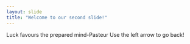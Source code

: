 ```yaml
---
layout: slide
title: "Welcome to our second slide!"
---
```

Luck favours the prepared mind-Pasteur
Use the left arrow to go back!
